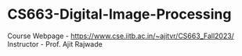 # CS663-Digital-Image-Processing

Course Webpage - https://www.cse.iitb.ac.in/~ajitvr/CS663_Fall2023/
Instructor - Prof. Ajit Rajwade

